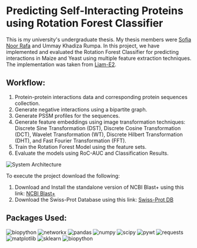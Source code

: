 # Predicting Self-Interacting Proteins using Rotation Forest Classifier

This is my university's undergraduate thesis. My thesis members were [Sofia Noor Rafa](https://github.com/sofiautilitarian) and Ummay Khadiza Rumpa.
In this project, we have implemented and evaluated the Rotation Forest Classifier for predicting interactions in Maize and Yeast using multiple feature extraction techniques. The implementation was taken from [Liam-E2](https://github.com/Liam-E2/RotationForest).

## Workflow:
1. Protein-protein interactions data and corresponding protein sequences collection.
2. Generate negative interactions using a bipartite graph.
3. Generate PSSM profiles for the sequences.
4. Generate feature embeddings using image transformation techniques: Discrete Sine Transformation (DST), Discrete Cosine Transformation (DCT), Wavelet Transformation (WT), Discrete Hilbert Transformation (DHT), and Fast Fourier Transformation (FFT).
5. Train the Rotation Forest Model using the feature sets.
6. Evaluate the models using RoC-AUC and Classification Results.

![System Architecture](https://github.com/user-attachments/assets/b9f671a3-0e0c-43ab-904a-c0df7e249aab)

To execute the project download the following:
1. Download and Install the standalone version of NCBI Blast+ using this link: [NCBI Blast+](https://ftp.ncbi.nlm.nih.gov/blast/executables/blast+/LATEST/)
2. Download the Swiss-Prot Database using this link: [Swiss-Prot DB](https://ftp.ncbi.nlm.nih.gov/blast/db/)

## Packages Used:
![biopython](https://img.shields.io/badge/Biopython-1.81-green) ![networkx](https://img.shields.io/badge/NetworkX-3.1-yellow) ![pandas](https://img.shields.io/badge/Pandas-2.0.3-blue) ![numpy](https://img.shields.io/badge/Numpy-1.25.0-blue) ![scipy](https://img.shields.io/badge/Scipy-1.11.2-blue) ![pywt](https://img.shields.io/badge/Pywt-1.1.1-blue) ![requests](https://img.shields.io/badge/Requests-2.31.0-red) ![matplotlib](https://img.shields.io/badge/Matplotlib-3.8.0-orange) ![sklearn](https://img.shields.io/badge/scikit--learn-1.3.0-yellowgreen) ![biopython](https://img.shields.io/badge/Bio--python-1.81-green)
